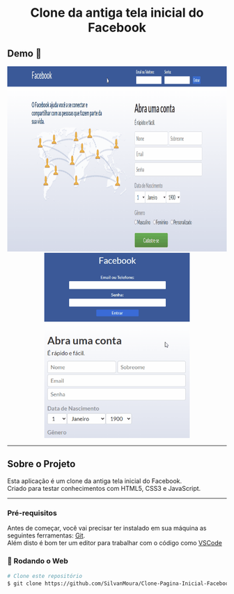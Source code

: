 <h1 style="text-align: center; font-weight: bold;">Clone da antiga tela inicial do Facebook</h1>

## Demo 📸

<div align="center" >
  <img src="github\Animação.gif" alt="demo-web" height="425">
  <img src="github\Responsive.gif" alt="demo-web" height="425">
</div>

---

## Sobre o Projeto

Esta aplicação é um clone da antiga tela inicial do Facebook. 
<br>
Criado para testar conhecimentos com HTML5, CSS3 e JavaScript.

---
### Pré-requisitos

Antes de começar, você vai precisar ter instalado em sua máquina as seguintes ferramentas:
[Git](https://git-scm.com).
<br>
Além disto é bom ter um editor para trabalhar com o código como [VSCode](https://code.visualstudio.com/)

### 🎲 Rodando o Web

```bash
# Clone este repositório
$ git clone https://github.com/SilvanMoura/Clone-Pagina-Inicial-Facebook

```
